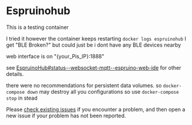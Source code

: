 # Espruinohub

This is a testing container

I tried it however the container keeps restarting `docker logs espruinohub` I get "BLE Broken?" but could just be i dont have any BLE devices nearby

web interface is on "{your_Pis_IP}:1888"

see [EspruinoHub#status--websocket-mqtt--espruino-web-ide](https://github.com/espruino/EspruinoHub#status--websocket-mqtt--espruino-web-ide) for other details.

there were no recommendations for persistent data volumes. so `docker-compose down` may destroy all you configurations so use `docker-compose stop` in stead 

Please [check existing issues](https://github.com/SensorsIot/IOTstack/issues) if you encounter a problem, and then open a new issue if your problem has not been reported.
